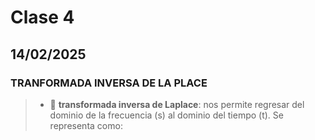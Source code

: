 # Clase 4
## 14/02/2025
### TRANFORMADA INVERSA DE LA PLACE  

>* 🔑 **transformada inversa de Laplace**:
nos permite regresar del dominio de la frecuencia (s) al dominio del tiempo (t). Se representa como:

